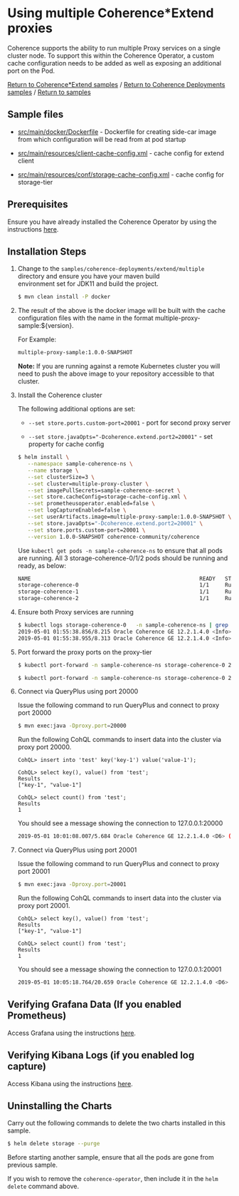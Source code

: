 # Using multiple Coherence*Extend proxies       

Coherence supports the ability to run multiple Proxy services on a single cluster node. To support this
within the Coherence Operator, a custom cache configuration needs to be added as well as exposing
an additional port on the Pod.

[Return to Coherence*Extend samples](../) / [Return to Coherence Deployments samples](../../) / [Return to samples](../../../README.md#list-of-samples)

## Sample files

* [src/main/docker/Dockerfile](src/main/docker/Dockerfile) - Dockerfile for creating side-car image from which configuration
  will be read from at pod startup

* [src/main/resources/client-cache-config.xml](src/main/resources/client-cache-config.xml) - cache config for extend client

* [src/main/resources/conf/storage-cache-config.xml](src/main/resources/conf/storage-cache-config.xml) - cache config for storage-tier

## Prerequisites

Ensure you have already installed the Coherence Operator by using the instructions [here](../../../README.md#install-the-coherence-operator).

## Installation Steps

1. Change to the `samples/coherence-deployments/extend/multiple` directory and ensure you have your maven build     
   environment set for JDK11 and build the project.

   ```bash
   $ mvn clean install -P docker
   ```

1. The result of the above is the docker image will be built with the cache configuration files
   with the name in the format multiple-proxy-sample:${version}.

   For Example:

   ```bash
   multiple-proxy-sample:1.0.0-SNAPSHOT
   ```

   **Note:** If you are running against a remote Kubernetes cluster you will need to
   push the above image to your repository accessible to that cluster.

1. Install the Coherence cluster

   The following additional options are set:
   
   * `--set store.ports.custom-port=20001` - port for second proxy server
   
   * `--set store.javaOpts="-Dcoherence.extend.port2=20001"` - set property for cache config

   ```bash
   $ helm install \
      --namespace sample-coherence-ns \
      --name storage \
      --set clusterSize=3 \
      --set cluster=multiple-proxy-cluster \
      --set imagePullSecrets=sample-coherence-secret \
      --set store.cacheConfig=storage-cache-config.xml \
      --set prometheusoperator.enabled=false \
      --set logCaptureEnabled=false \
      --set userArtifacts.image=multiple-proxy-sample:1.0.0-SNAPSHOT \
      --set store.javaOpts="-Dcoherence.extend.port2=20001" \
      --set store.ports.custom-port=20001 \
      --version 1.0.0-SNAPSHOT coherence-community/coherence
   ```
   
   Use `kubectl get pods -n sample-coherence-ns` to ensure that all pods are running.
   All 3 storage-coherence-0/1/2 pods should be running and ready, as below:

   ```bash
   NAME                                                     READY   STATUS    RESTARTS   AGE
   storage-coherence-0                                      1/1     Running   0          4m
   storage-coherence-1                                      1/1     Running   0          2m   
   storage-coherence-2                                      1/1     Running   0          2m
   ```
   
1. Ensure both Proxy services are running

   ```bash
   $ kubectl logs storage-coherence-0   -n sample-coherence-ns | grep 'TcpAcceptor now listening' | grep ProxyService   
   2019-05-01 01:55:38.856/8.215 Oracle Coherence GE 12.2.1.4.0 <Info> (thread=Proxy:ProxyService1:TcpAcceptor, member=1): TcpAcceptor now listening for connections on storage-coherence-0.coherence.sample-coherence-ns.svc.cluster.local:20000
   2019-05-01 01:55:38.955/8.313 Oracle Coherence GE 12.2.1.4.0 <Info> (thread=Proxy:ProxyService2:TcpAcceptor, member=1): TcpAcceptor now listening for connections on storage-coherence-0.coherence.sample-coherence-ns.svc.cluster.local:20001
   ```   

1. Port forward the proxy ports on the proxy-tier

   ```bash
   $ kubectl port-forward -n sample-coherence-ns storage-coherence-0 20000:20000
   ```

   ```bash
   $ kubectl port-forward -n sample-coherence-ns storage-coherence-0 20001:20001
   ```

1. Connect via QueryPlus using port 20000

   Issue the following command to run QueryPlus and connect to proxy port 20000

   ```bash
   $ mvn exec:java -Dproxy.port=20000
   ```
   
   Run the following CohQL commands to insert data into the cluster via proxy port 20000.

   ```
   CohQL> insert into 'test' key('key-1') value('value-1');

   CohQL> select key(), value() from 'test';
   Results
   ["key-1", "value-1"]

   CohQL> select count() from 'test';
   Results
   1
   ```
  
   You should see a message showing the connection to 127.0.0.1:20000
   ```bash
   2019-05-01 10:01:08.007/5.684 Oracle Coherence GE 12.2.1.4.0 <D6> (thread=com.tangosol.coherence.dslquery.QueryPlus.main(), member=n/a): Connecting Socket to 127.0.0.1:20000
   ```
   
1. Connect via QueryPlus using port 20001

   Issue the following command to run QueryPlus and connect to proxy port 20001

   ```bash
   $ mvn exec:java -Dproxy.port=20001
   ```

   Run the following CohQL commands to insert data into the cluster via proxy port 20001.

   ```
   CohQL> select key(), value() from 'test';
   Results
   ["key-1", "value-1"]

   CohQL> select count() from 'test';
   Results
   1
   ```
   
   You should see a message showing the connection to 127.0.0.1:20001
   ```bash
   2019-05-01 10:05:18.764/20.659 Oracle Coherence GE 12.2.1.4.0 <D6> (thread=com.tangosol.coherence.dslquery.QueryPlus.main(), member=n/a): Connecting Socket to 127.0.0.1:20001   
   ```
   
## Verifying Grafana Data (If you enabled Prometheus)

Access Grafana using the instructions [here](../../../README.md#access-grafana).

## Verifying Kibana Logs (if you enabled log capture)

Access Kibana using the instructions [here](../../../README.md#access-kibana).

## Uninstalling the Charts

Carry out the following commands to delete the two charts installed in this sample.

```bash
$ helm delete storage --purge
```

Before starting another sample, ensure that all the pods are gone from previous sample.

If you wish to remove the `coherence-operator`, then include it in the `helm delete` command above.
